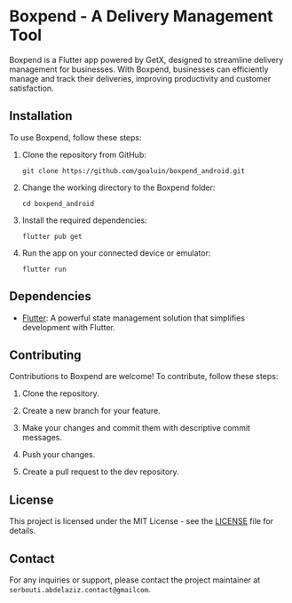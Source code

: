 # Boxpend - A Delivery Management Tool

Boxpend is a Flutter app powered by GetX, designed to streamline delivery management for businesses. With Boxpend, businesses can efficiently manage and track their deliveries, improving productivity and customer satisfaction.

## Installation

To use Boxpend, follow these steps:

1. Clone the repository from GitHub:
   ```
   git clone https://github.com/goaluin/boxpend_android.git
   ```

2. Change the working directory to the Boxpend folder:
   ```
   cd boxpend_android
   ```

3. Install the required dependencies:
   ```
   flutter pub get
   ```

4. Run the app on your connected device or emulator:
   ```
   flutter run
   ```

## Dependencies

- [Flutter](https://pub.dev/packages/get): A powerful state management solution that simplifies development with Flutter.

## Contributing

Contributions to Boxpend are welcome! To contribute, follow these steps:

1. Clone the repository.

2. Create a new branch for your feature.

3. Make your changes and commit them with descriptive commit messages.

4. Push your changes.

5. Create a pull request to the dev repository.

## License

This project is licensed under the MIT License - see the [LICENSE](https://en.wikipedia.org/wiki/MIT_License) file for details.

## Contact

For any inquiries or support, please contact the project maintainer at `serbouti.abdelaziz.contact@gmailcom`.
